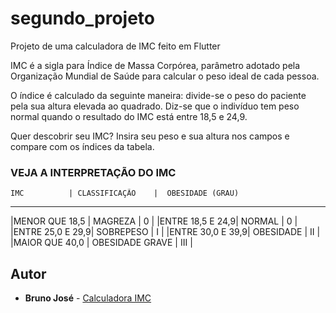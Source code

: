 # segundo_projeto

Projeto de uma calculadora de IMC feito em Flutter

IMC é a sigla para Índice de Massa Corpórea, parâmetro adotado pela Organização Mundial de Saúde para calcular o peso ideal de cada pessoa.

O índice é calculado da seguinte maneira: divide-se o peso do paciente pela sua altura elevada ao quadrado. Diz-se que o indivíduo tem peso normal quando o resultado do IMC está entre 18,5 e 24,9.

Quer descobrir seu IMC? Insira seu peso e sua altura nos campos e compare com os índices da tabela. 

### VEJA A INTERPRETAÇÃO DO IMC

	IMC	         | CLASSIFICAÇÃO	|  OBESIDADE (GRAU) 
---------------------------------------------------------
|MENOR QUE 18,5   |	MAGREZA	        |         0         |
|ENTRE 18,5 E 24,9|	NORMAL			|		  0         |
|ENTRE 25,0 E 29,9|	SOBREPESO		|		  I         |
|ENTRE 30,0 E 39,9|	OBESIDADE		|	      II        |
|MAIOR QUE 40,0	 |	OBESIDADE GRAVE	|		  III       |


## Autor

* **Bruno José** - [Calculadora IMC](https://github.com/brunozn/ApredendoFlutter)
